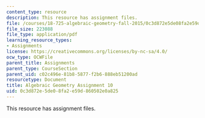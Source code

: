 ```yaml
---
content_type: resource
description: This resource has assignment files.
file: /courses/18-725-algebraic-geometry-fall-2015/0c3d872e5de08fa2e59d860502e0a825_MIT18_725F15_hw10.pdf
file_size: 223088
file_type: application/pdf
learning_resource_types:
- Assignments
license: https://creativecommons.org/licenses/by-nc-sa/4.0/
ocw_type: OCWFile
parent_title: Assignments
parent_type: CourseSection
parent_uid: c02c496e-81b8-5877-f2b6-888eb51200ad
resourcetype: Document
title: Algebraic Geometry Assignment 10
uid: 0c3d872e-5de0-8fa2-e59d-860502e0a825
---
```

This resource has assignment files.